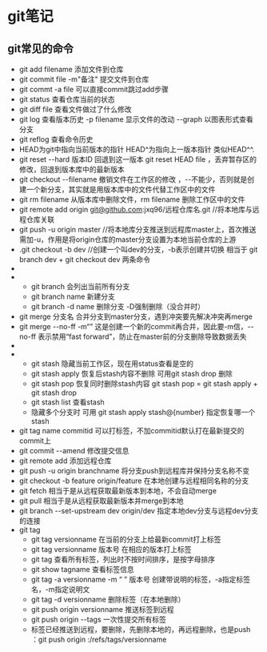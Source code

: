 # git笔记

## git常见的命令

- git add filename  添加文件到仓库
- git commit file -m"备注" 提交文件到仓库
- git commt -a file 可以直接commit跳过add步骤
- git status 查看仓库当前的状态
- git diff file 查看文件做过了什么修改
- git log  查看版本历史    -p filename  显示文件的改动  --graph 以图表形式查看分支
- git reflog 查看命令历史
- HEAD为git中指向当前版本的指针 HEAD^为指向上一版本指针 类似HEAD^^.
- git reset --hard 版本ID  回退到这一版本   git reset HEAD file ，丢弃暂存区的修改，回退到版本库中的最新版本
- git checkout --filename   撤销文件在工作区的修改 ，--不能少，否则就是创建一个新分支，其实就是用版本库中的文件代替工作区中的文件
- git rm filename  从版本库中删除文件，rm filename 删除工作区中的文件
- git remote add origin git@github.com:jxq96/远程仓库名.git  //将本地库与远程仓库关联
- git push -u origin master //将本地库分支推送到远程库master上，首次推送需加-u，作用是将origin仓库的master分支设置为本地当前仓库的上游
- .git checkout -b dev  //创建一个叫dev的分支，-b表示创建并切换  相当于   git branch dev + git checkout dev  两条命令
- 
- - git branch 会列出当前所有分支
  - git branch name 新建分支
  - git branch -d name 删除分支   -D强制删除（没合并时）
- git merge 分支名  合并分支到master分支，遇到冲突要先解决冲突再merge
- git merge --no-ff -m“”  这是创建一个新的commit再合并，因此要-m信，--no-ff 表示禁用“fast forward”，防止在master前的分支删除导致数据丢失
- 
- - git stash  隐藏当前工作区，现在用status查看是空的
  - git stash apply  恢复后stash内容不删除  可用git stash drop 删除
  - git stash pop  恢复同时删除stash内容 git stash pop = git stash apply  + git stash drop
  - git stash list 查看stash
  - 隐藏多个分支时 可用 git stash apply stash@{number} 指定恢复哪一个stash
- git tag name commitid  可以打标签，不加commitid默认打在最新提交的commit上
- git commit --amend   修改提交信息
- git remote add 添加远程仓库
- git push -u origin branchname   将分支push到远程库并保持分支名称不变
- git checkout -b feature origin/feature  在本地创建与远程相同名称的分支  
- git fetch 相当于是从远程获取最新版本到本地，不会自动merge
- git pull  相当于是从远程获取最新版本并merge到本地
- git branch --set-upstream dev origin/dev 指定本地dev分支与远程dev分支的连接
- git tag
  - git tag versionname  在当前的分支上给最新commit打上标签
  -   git tag versionname 版本号  在相应的版本打上标签
  -  git tag  查看所有标签，列出时不按时间排序，是按字母排序
  -  git show tagname 查看标签信息
  -  git tag -a versionname -m “ ” 版本号 创建带说明的标签，-a指定标签名，-m指定说明文
  -  git tag -d versionname 删除标签（在本地删除）
  - git push origin versionname 推送标签到远程
  - git push origin --tags 一次性提交所有标签
  - 标签已经推送到远程，要删除，先删除本地的，再远程删除，也是push ：git push origin  :/refs/tags/versionname 